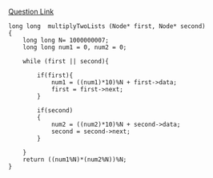 [Question Link](https://practice.geeksforgeeks.org/problems/multiply-two-linked-lists/1/#)

```
long long  multiplyTwoLists (Node* first, Node* second)
{
    long long N= 1000000007;
    long long num1 = 0, num2 = 0;

    while (first || second){

        if(first){
            num1 = ((num1)*10)%N + first->data;
            first = first->next;
        }

        if(second)
        {
            num2 = ((num2)*10)%N + second->data;
            second = second->next;
        }

    }
    return ((num1%N)*(num2%N))%N;
}
```
